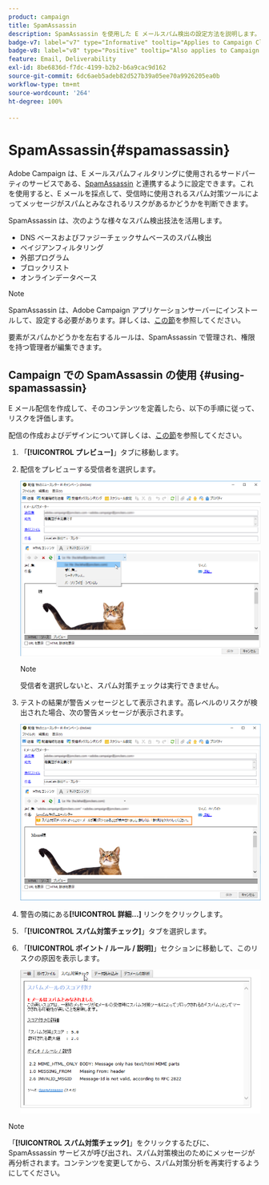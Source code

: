 ```yaml
---
product: campaign
title: SpamAssassin
description: SpamAssassin を使用した E メールスパム検出の設定方法を説明します。
badge-v7: label="v7" type="Informative" tooltip="Applies to Campaign Classic v7"
badge-v8: label="v8" type="Positive" tooltip="Also applies to Campaign v8"
feature: Email, Deliverability
exl-id: 8be6836d-f7dc-4199-b2b2-b6a9cac9d162
source-git-commit: 6dc6aeb5adeb82d527b39a05ee70a9926205ea0b
workflow-type: tm+mt
source-wordcount: '264'
ht-degree: 100%

---
```


# SpamAssassin{#spamassassin}



Adobe Campaign は、E メールスパムフィルタリングに使用されるサードパーティのサービスである、[SpamAssassin](https://spamassassin.apache.org) と連携するように設定できます。これを使用すると、E メールを採点して、受信時に使用されるスパム対策ツールによってメッセージがスパムとみなされるリスクがあるかどうかを判断できます。

SpamAssassin は、次のような様々なスパム検出技法を活用します。

* DNS ベースおよびファジーチェックサムベースのスパム検出
* ベイジアンフィルタリング
* 外部プログラム
* ブロックリスト
* オンラインデータベース

>[!NOTE]
>
>SpamAssassin は、Adobe Campaign アプリケーションサーバーにインストールして、設定する必要があります。詳しくは、[この節](../../installation/using/configuring-spamassassin.md)を参照してください。
>
>要素がスパムかどうかを左右するルールは、SpamAssassin で管理され、権限を持つ管理者が編集できます。

## Campaign での SpamAssassin の使用 {#using-spamassassin}

E メール配信を作成して、そのコンテンツを定義したら、以下の手順に従って、リスクを評価します。

配信の作成およびデザインについて詳しくは、[この節](about-email-channel.md)を参照してください。

1. 「**[!UICONTROL プレビュー]**」タブに移動します。
1. 配信をプレビューする受信者を選択します。

   ![](assets/s_tn_del_preview_spamassassin_recipient.png)

   >[!NOTE]
   >
   >受信者を選択しないと、スパム対策チェックは実行できません。

1. テストの結果が警告メッセージとして表示されます。高レベルのリスクが検出された場合、次の警告メッセージが表示されます。

   ![](assets/s_tn_del_preview_spamassassin_ko.png)

1. 警告の隣にある&#x200B;**[!UICONTROL 詳細...]** リンクをクリックします。
1. 「**[!UICONTROL スパム対策チェック]**」タブを選択します。
1. 「**[!UICONTROL ポイント / ルール / 説明]**」セクションに移動して、このリスクの原因を表示します。

   ![](assets/s_tn_del_msg_spamassassin_ko.png)

>[!NOTE]
>
>「**[!UICONTROL スパム対策チェック]**」をクリックするたびに、SpamAssassin サービスが呼び出され、スパム対策検出のためにメッセージが再分析されます。コンテンツを変更してから、スパム対策分析を再実行するようにしてください。
